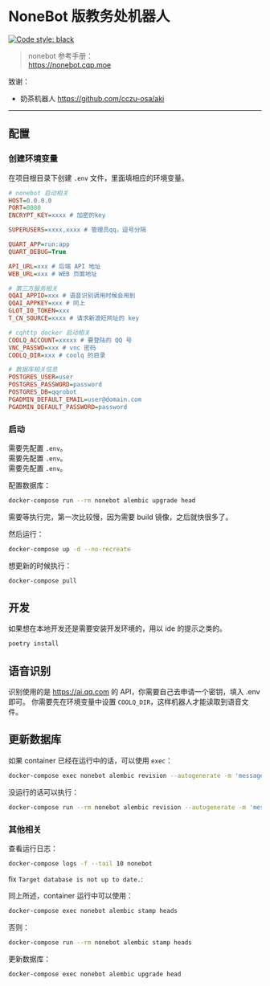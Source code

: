 # NoneBot 版教务处机器人

[![Code style: black](https://img.shields.io/badge/code%20style-black-000000.svg)](https://github.com/psf/black)

> nonebot 参考手册：  
> <https://nonebot.cqp.moe>

致谢：

- 奶茶机器人 <https://github.com/cczu-osa/aki>

---

## 配置

### 创建环境变量

在项目根目录下创建 `.env` 文件，里面填相应的环境变量。

```ini
# nonebot 启动相关
HOST=0.0.0.0
PORT=8080
ENCRYPT_KEY=xxxx # 加密的key

SUPERUSERS=xxxx,xxxx # 管理员qq，逗号分隔

QUART_APP=run:app
QUART_DEBUG=True

API_URL=xxx # 后端 API 地址
WEB_URL=xxx # WEB 页面地址

# 第三方服务相关
QQAI_APPID=xxx # 语音识别调用时候会用到
QQAI_APPKEY=xxx # 同上
GLOT_IO_TOKEN=xxx
T_CN_SOURCE=xxxx # 请求新浪短网址的 key

# cqhttp docker 启动相关
COOLQ_ACCOUNT=xxxxx # 要登陆的 QQ 号
VNC_PASSWD=xxx # vnc 密码
COOLQ_DIR=xxx # coolq 的目录

# 数据库相关信息
POSTGRES_USER=user
POSTGRES_PASSWORD=password
POSTGRES_DB=qqrobot
PGADMIN_DEFAULT_EMAIL=user@domain.com
PGADMIN_DEFAULT_PASSWORD=password
```

### 启动

需要先配置 `.env`。  
需要先配置 `.env`。  
需要先配置 `.env`。  

配置数据库：

```sh
docker-compose run --rm nonebot alembic upgrade head
```

需要等执行完，第一次比较慢，因为需要 build 镜像，之后就快很多了。

然后运行：

```sh
docker-compose up -d --no-recreate
```

想更新的时候执行：

```sh
docker-compose pull
```

## 开发

如果想在本地开发还是需要安装开发环境的，用以 ide 的提示之类的。

```sh
poetry install
```

## 语音识别

识别使用的是 <https://ai.qq.com> 的 API，你需要自己去申请一个密钥，填入 .env 即可。
你需要先在环境变量中设置 `COOLQ_DIR`，这样机器人才能读取到语音文件。

## 更新数据库

如果 container 已经在运行中的话，可以使用 `exec`：

```sh
docker-compose exec nonebot alembic revision --autogenerate -m 'message'
```

没运行的话可以执行：

```sh
docker-compose run --rm nonebot alembic revision --autogenerate -m 'message'
```

### 其他相关

查看运行日志：

```sh
docker-compose logs -f --tail 10 nonebot
```

fix `Target database is not up to date.`:

同上所述，container 运行中可以使用：

```sh
docker-compose exec nonebot alembic stamp heads
```

否则：

```sh
docker-compose run --rm nonebot alembic stamp heads
```

更新数据库：

```sh
docker-compose exec nonebot alembic upgrade head
```
